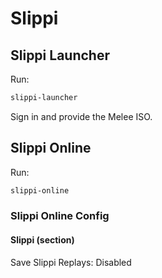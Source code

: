 # Slippi

## Slippi Launcher

Run:

```bash
slippi-launcher
```

Sign in and provide the Melee ISO.

## Slippi Online

Run:

```bash
slippi-online
```

### Slippi Online Config

#### Slippi (section)

Save Slippi Replays: Disabled

